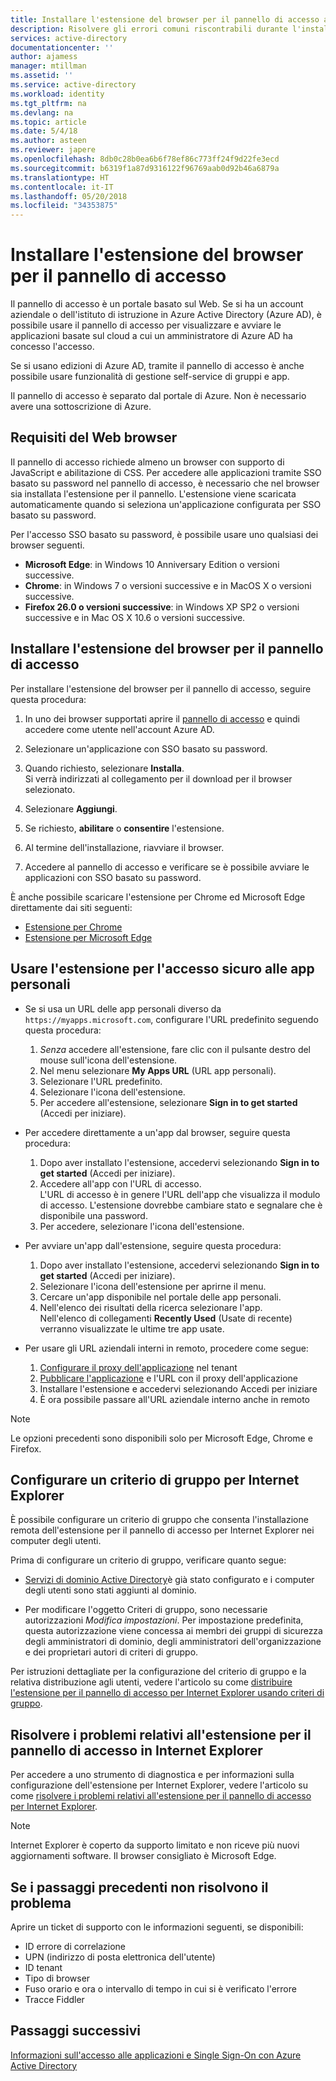 ```yaml
---
title: Installare l'estensione del browser per il pannello di accesso alle applicazioni | Microsoft Docs
description: Risolvere gli errori comuni riscontrabili durante l'installazione dell'estensione del browser per il pannello di accesso.
services: active-directory
documentationcenter: ''
author: ajamess
manager: mtillman
ms.assetid: ''
ms.service: active-directory
ms.workload: identity
ms.tgt_pltfrm: na
ms.devlang: na
ms.topic: article
ms.date: 5/4/18
ms.author: asteen
ms.reviewer: japere
ms.openlocfilehash: 8db0c28b0ea6b6f78ef86c773ff24f9d22fe3ecd
ms.sourcegitcommit: b6319f1a87d9316122f96769aab0d92b46a6879a
ms.translationtype: HT
ms.contentlocale: it-IT
ms.lasthandoff: 05/20/2018
ms.locfileid: "34353875"
---
```

# <a name="install-the-access-panel-browser-extension"></a>Installare l'estensione del browser per il pannello di accesso

Il pannello di accesso è un portale basato sul Web. Se si ha un account aziendale o dell'istituto di istruzione in Azure Active Directory (Azure AD), è possibile usare il pannello di accesso per visualizzare e avviare le applicazioni basate sul cloud a cui un amministratore di Azure AD ha concesso l'accesso. 

Se si usano edizioni di Azure AD, tramite il pannello di accesso è anche possibile usare funzionalità di gestione self-service di gruppi e app. 

Il pannello di accesso è separato dal portale di Azure. Non è necessario avere una sottoscrizione di Azure.

## <a name="web-browser-requirements"></a>Requisiti del Web browser

Il pannello di accesso richiede almeno un browser con supporto di JavaScript e abilitazione di CSS. Per accedere alle applicazioni tramite SSO basato su password nel pannello di accesso, è necessario che nel browser sia installata l'estensione per il pannello. L'estensione viene scaricata automaticamente quando si seleziona un'applicazione configurata per SSO basato su password.

Per l'accesso SSO basato su password, è possibile usare uno qualsiasi dei browser seguenti.

- **Microsoft Edge**: in Windows 10 Anniversary Edition o versioni successive. 
- **Chrome**: in Windows 7 o versioni successive e in MacOS X o versioni successive.
- **Firefox 26.0 o versioni successive**: in Windows XP SP2 o versioni successive e in Mac OS X 10.6 o versioni successive.

## <a name="install-the-access-panel-browser-extension"></a>Installare l'estensione del browser per il pannello di accesso

Per installare l'estensione del browser per il pannello di accesso, seguire questa procedura:

1.  In uno dei browser supportati aprire il [pannello di accesso](https://myapps.microsoft.com) e quindi accedere come utente nell'account Azure AD.

2.  Selezionare un'applicazione con SSO basato su password.

3.  Quando richiesto, selezionare **Installa**.  
    Si verrà indirizzati al collegamento per il download per il browser selezionato. 
    
4.  Selezionare **Aggiungi**.

5.  Se richiesto, **abilitare** o **consentire** l'estensione.

6.  Al termine dell'installazione, riavviare il browser.

7.  Accedere al pannello di accesso e verificare se è possibile avviare le applicazioni con SSO basato su password.

È anche possibile scaricare l'estensione per Chrome ed Microsoft Edge direttamente dai siti seguenti:

- [Estensione per Chrome](https://chrome.google.com/webstore/detail/access-panel-extension/ggjhpefgjjfobnfoldnjipclpcfbgbhl)
- [Estensione per Microsoft Edge](https://www.microsoft.com/store/apps/9pc9sckkzk84) 

## <a name="use-the-my-apps-secure-sign-in-extension"></a>Usare l'estensione per l'accesso sicuro alle app personali
* Se si usa un URL delle app personali diverso da `https://myapps.microsoft.com`, configurare l'URL predefinito seguendo questa procedura:
   1. *Senza* accedere all'estensione, fare clic con il pulsante destro del mouse sull'icona dell'estensione.
   2. Nel menu selezionare **My Apps URL** (URL app personali).
   3. Selezionare l'URL predefinito.
   4. Selezionare l'icona dell'estensione.
   5. Per accedere all'estensione, selezionare **Sign in to get started** (Accedi per iniziare).

* Per accedere direttamente a un'app dal browser, seguire questa procedura:
   1. Dopo aver installato l'estensione, accedervi selezionando **Sign in to get started** (Accedi per iniziare).
   2. Accedere all'app con l'URL di accesso.  
       L'URL di accesso è in genere l'URL dell'app che visualizza il modulo di accesso.
      L'estensione dovrebbe cambiare stato e segnalare che è disponibile una password.
   3. Per accedere, selezionare l'icona dell'estensione.

* Per avviare un'app dall'estensione, seguire questa procedura:
   1. Dopo aver installato l'estensione, accedervi selezionando **Sign in to get started** (Accedi per iniziare).
   2. Selezionare l'icona dell'estensione per aprirne il menu.
   3. Cercare un'app disponibile nel portale delle app personali.
   4. Nell'elenco dei risultati della ricerca selezionare l'app.  
       Nell'elenco di collegamenti **Recently Used** (Usate di recente) verranno visualizzate le ultime tre app usate.
       
* Per usare gli URL aziendali interni in remoto, procedere come segue:
    1. [Configurare il proxy dell'applicazione](https://docs.microsoft.com/en-us/azure/active-directory/active-directory-application-proxy-enable) nel tenant
    2. [Pubblicare l'applicazione](https://docs.microsoft.com/en-us/azure/active-directory/application-proxy-publish-azure-portal) e l'URL con il proxy dell'applicazione
    3. Installare l'estensione e accedervi selezionando Accedi per iniziare
    4. È ora possibile passare all'URL aziendale interno anche in remoto

> [!NOTE]
> Le opzioni precedenti sono disponibili solo per Microsoft Edge, Chrome e Firefox.

## <a name="set-up-a-group-policy-for-internet-explorer"></a>Configurare un criterio di gruppo per Internet Explorer

È possibile configurare un criterio di gruppo che consenta l'installazione remota dell'estensione per il pannello di accesso per Internet Explorer nei computer degli utenti.

Prima di configurare un criterio di gruppo, verificare quanto segue:

-   [Servizi di dominio Active Directory](https://msdn.microsoft.com/library/aa362244%28v=vs.85%29.aspx)è già stato configurato e i computer degli utenti sono stati aggiunti al dominio.

-   Per modificare l'oggetto Criteri di gruppo, sono necessarie autorizzazioni *Modifica impostazioni*. Per impostazione predefinita, questa autorizzazione viene concessa ai membri dei gruppi di sicurezza degli amministratori di dominio, degli amministratori dell'organizzazione e dei proprietari autori di criteri di gruppo.

Per istruzioni dettagliate per la configurazione del criterio di gruppo e la relativa distribuzione agli utenti, vedere l'articolo su come [distribuire l'estensione per il pannello di accesso per Internet Explorer usando criteri di gruppo](active-directory-saas-ie-group-policy.md).

## <a name="troubleshoot-the-access-panel-extension-in-internet-explorer"></a>Risolvere i problemi relativi all'estensione per il pannello di accesso in Internet Explorer

Per accedere a uno strumento di diagnostica e per informazioni sulla configurazione dell'estensione per Internet Explorer, vedere l'articolo su come [risolvere i problemi relativi all'estensione per il pannello di accesso per Internet Explorer](active-directory-saas-ie-troubleshooting.md).

> [!NOTE]
> Internet Explorer è coperto da supporto limitato e non riceve più nuovi aggiornamenti software. Il browser consigliato è Microsoft Edge.

## <a name="if-the-preceding-steps-do-not-resolve-the-issue"></a>Se i passaggi precedenti non risolvono il problema

Aprire un ticket di supporto con le informazioni seguenti, se disponibili:

-   ID errore di correlazione
-   UPN (indirizzo di posta elettronica dell'utente)
-   ID tenant
-   Tipo di browser
-   Fuso orario e ora o intervallo di tempo in cui si è verificato l'errore
-   Tracce Fiddler

## <a name="next-steps"></a>Passaggi successivi
[Informazioni sull'accesso alle applicazioni e Single Sign-On con Azure Active Directory](manage-apps/what-is-single-sign-on.md)
